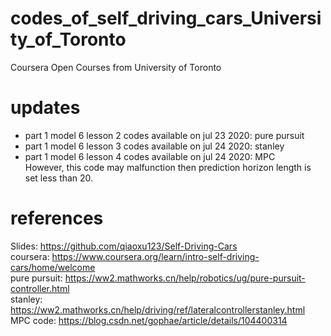 # codes_of_self_driving_cars_University_of_Toronto
Coursera Open Courses from University of Toronto

# updates
- part 1 model 6 lesson 2 codes available on jul 23 2020: pure pursuit
- part 1 model 6 lesson 3 codes available on jul 24 2020: stanley  
- part 1 model 6 lesson 4 codes available on jul 24 2020: MPC  
However, this code may malfunction then prediction horizon length is set less than 20.  

# references
Slides: https://github.com/qiaoxu123/Self-Driving-Cars  
coursera: https://www.coursera.org/learn/intro-self-driving-cars/home/welcome  
pure pursuit: https://ww2.mathworks.cn/help/robotics/ug/pure-pursuit-controller.html  
stanley: https://ww2.mathworks.cn/help/driving/ref/lateralcontrollerstanley.html  
MPC code: https://blog.csdn.net/gophae/article/details/104400314  
